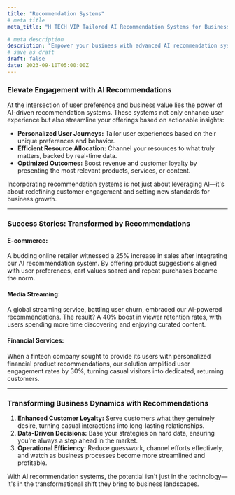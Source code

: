 ```yaml
---
title: "Recommendation Systems"
# meta title
meta_title: "H TECH VIP Tailored AI Recommendation Systems for Business Growth"

# meta description
description: "Empower your business with advanced AI recommendation systems. Drive growth, improve customer experiences, and transform the way you engage."
# save as draft
draft: false
date: 2023-09-10T05:00:00Z
---
```


### Elevate Engagement with AI Recommendations

At the intersection of user preference and business value lies the power of AI-driven recommendation systems. These systems not only enhance user experience but also streamline your offerings based on actionable insights:

- **Personalized User Journeys:** Tailor user experiences based on their unique preferences and behavior.
- **Efficient Resource Allocation:** Channel your resources to what truly matters, backed by real-time data.
- **Optimized Outcomes:** Boost revenue and customer loyalty by presenting the most relevant products, services, or content.

Incorporating recommendation systems is not just about leveraging AI—it's about redefining customer engagement and setting new standards for business growth.

---

### Success Stories: Transformed by Recommendations

#### E-commerce:
A budding online retailer witnessed a 25% increase in sales after integrating our AI recommendation system. By offering product suggestions aligned with user preferences, cart values soared and repeat purchases became the norm.

#### Media Streaming:
A global streaming service, battling user churn, embraced our AI-powered recommendations. The result? A 40% boost in viewer retention rates, with users spending more time discovering and enjoying curated content.

#### Financial Services:
When a fintech company sought to provide its users with personalized financial product recommendations, our solution amplified user engagement rates by 30%, turning casual visitors into dedicated, returning customers.

---

### Transforming Business Dynamics with Recommendations

1. **Enhanced Customer Loyalty:** Serve customers what they genuinely desire, turning casual interactions into long-lasting relationships.
2. **Data-Driven Decisions:** Base your strategies on hard data, ensuring you're always a step ahead in the market.
3. **Operational Efficiency:** Reduce guesswork, channel efforts effectively, and watch as business processes become more streamlined and profitable.

With AI recommendation systems, the potential isn't just in the technology—it's in the transformational shift they bring to business landscapes.

